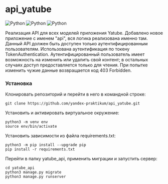 # api_yatube

![Python](https://img.shields.io/badge/Python_3.7-3776AB?style=for-the-badge&logo=python&logoColor=white)
![Python](https://img.shields.io/badge/django_2.2.16-%23092E20?style=for-the-badge&logo=django&logoColor=white)
![Python](https://img.shields.io/badge/drf_3.12.4-%23092E20?style=for-the-badge&logo=django&logoColor=white)

Реализация API для всех моделей приложения Yatube.
Добавлено новое приложение с именем "api", вся логика реализована именно там.
Данный API должен быть доступен только аутентифицированным пользователям. Использована аутентификация по токену TokenAuthentication.
Аутентифицированный пользователь имеет возможность на изменить или удалить свой контент; в остальных случаях доступ предоставляется только для чтения. При попытке изменить чужие данные возвращается код 403 Forbidden.


### Установка
Клонировать репозиторий и перейти в него в командной строке:
```
git clone https://github.com/yandex-praktikum/api_yatube.git
``` 
Установить и активировать виртуальное окружение:
``` 
python3 -m venv env
source env/bin/activate
```
Установить зависимости из файла requirements.txt:
```
python3 -m pip install --upgrade pip
pip install -r requirements.txt
``` 
Перейти в папку yatube_api, применить миграции и запустить сервер:
```
cd yatube_api
python3 manage.py migrate
python3 manage.py runserver
``` 
